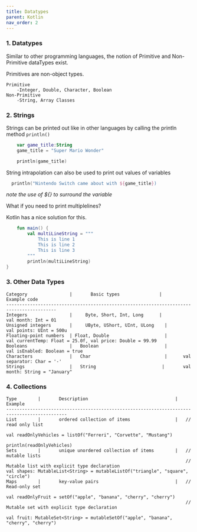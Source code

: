 ```yaml
---
title: Datatypes
parent: Kotlin
nav_order: 2
---
```


### 1. Datatypes

Similar to other programming languages, the notion of Primitive and Non-Primitive dataTypes exist.

Primitives are non-object types.

    Primitive
        -Integer, Double, Character, Boolean
    Non-Primitive
        -String, Array Classes


### 2. Strings

Strings can be printed out like in other languages by calling the println method 
`println()`

```kotlin
    var game_title:String
    game_title = "Super Mario Wonder"

    println(game_title)
```

String intrapolation can also be used to print out values of variables

```kotlin
  println("Nintendo Switch came about with ${game_title})  
```

_note the use of ${} to surround the variable_

What if you need to print multiplelines?

Kotlin has a nice solution for this.

```kotlin
    fun main() {
        val multiLineString = """
            This is line 1
            This is line 2
            This is line 3
        """
        println(multiLineString)
}

```

### 3. Other Data Types
```plaintext
Category                |       Basic types               |               Example code
-----------------------------------------------------------------------------------------
Integers                |     Byte, Short, Int, Long      |         val month: Int = 01
Unsigned integers       |     UByte, UShort, UInt, ULong    |       val points: UInt = 500u
Floating-point numbers  | Float, Double                     |       val currentTemp: Float = 25.0f, val price: Double = 99.99
Booleans                |   Boolean                         |       val isEnabled: Boolean = true
Characters              |   Char                            |      val separator: Char = '-'
Strings                 |   String                         |       val month: String = "January"
```

### 4. Collections
```plaintext
Type        |       Description                                 | Example
---------------------------------------------------------------------------------------------
List        |       ordered collection of items                 |   // read only list
                                                                    val readOnlyVehicles = listOf("Ferreri", "Corvette", "Mustang")
                                                                    println(readOnlyVehicles)
Sets        |       unique unordered collection of items        |   // mutable lists
                                                                    // Mutable list with explicit type declaration
val shapes: MutableList<String> = mutableListOf("triangle", "square", "circle")
Maps        |       key-value pairs                             |   // Read-only set
                                                                    val readOnlyFruit = setOf("apple", "banana", "cherry", "cherry")
                                                                    // Mutable set with explicit type declaration
                                                                    val fruit: MutableSet<String> = mutableSetOf("apple", "banana", "cherry", "cherry")
```



   